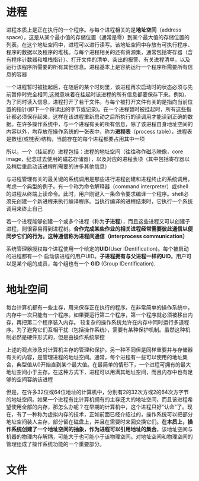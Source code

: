 # 进程

进程本质上是正在执行的一个程序。与每个进程相关的是**地址空间**（address space），这是从某个最小值的存储位置（通常是零）到某个最大值的存储位置的列表。在这个地址空间中，进程可以进行读写。该地址空间中存放有可执行程序、程序的数据以及程序的堆栈。与每个进程相关的还有资源集，通常包括寄存器（含有程序计数器和堆栈指针）、打开文件的清单、突出的报警、有关进程清单，以及运行该程序所需要的所有其他信息。进程基本上是容纳运行一个程序所需要所有信息的容器

一个进程暂时被挂起后，在随后的某个时刻里，该进程再次启动时的状态必须与先前暂停时完全相同,这就意味着在挂起时该进程的所有信息都要保存下来。例如，为了同时读入信息，进程打开了若干文件。与每个被打开文件有关的是指向当前位置的指针(即下一个将读出的字节或记录)。在一个进程暂时被挂起时，所有这些指针都必须保存起来，这样在该进程重新启动之后所执行的读调用才能读到正确的数据。在许多操作系统中，与一个进程有关的所有信息，除了该进程自身地址空间的内容以外，均存放在操作系统的一张表中，称为**进程表**（process table），进程表是数组(或链表)结构，当前存在的每个进程都要占用其中一项

所以，一个（挂起的）进程包括：进程的地址空间（往往称作磁芯映像，core image，纪念过去使用的磁芯存储器），以及对应的进程表项（其中包括寄存器以及稍后重启动该进程所需要的许多其他信息）

与进程管理有关的最关键的系统调用是那些进行进程创建和进程终止的系统调用。考虑一个典型的例子。有一个称为命令解释器（command interpreter）或shell的进程从终端上读命令。此时，用户刚键入一条命令要求编译一个程序。shell必须先创建一个新进程来执行编译程序。当执行编译的进程结束时，它执行一个系统调用来终止自己

若一个进程能够创建一个或多个进程（称为**子进程**），而且这些进程又可以创建子进程，则很容易得到进程树。**合作完成某些作业的相关进程经常需要彼此通信以便同步它们的行为。这种通信称为进程间通信（interprocess communication）**

系统管理器授权每个进程使用一个给定的**UID**(User IDentification)。每个被启动的进程都有一个
启动该进程的用户UID。**子进程拥有与父进程一样的UID**。用户可以是某个组的成员，每个组也有一个
 **GID** (Group IDentification).

# 地址空间

每台计算机都有一些主存，用来保存正在执行的程序。在非常简单的操作系统中，内存中一次只能有一个程序。如果要运行第二个程序，第一个程序就必须被移出内存，再把第二个程序装入内存。
较复杂的操作系统允许在内存中同时运行多道程序。为了避免它们互相干扰（包括操作系统），需要有某种保护机制。虽然这种机制必然是硬件形式的，但是由操作系统掌控

上述的观点涉及对计算机主存的管理和保护。另一种不同但是同样重要并与存储器有关的内容，是管理进程的地址空间。通常，每个进程有一些可以使用的地址集合，典型值从0开始直到某个最大值。在最简单的情形下，一个进程可拥有的最大地址空间小于主存。在这种方式下，进程可以用满其地址空间，而且内存中也有足够的空间容纳该进程

但是，在许多32位或64位地址的计算机中，分别有2的32次方或2的64次方字节的地址空间。如果一个进程有比计算机拥有的主存还大的地址空间，而且该进程希望使用全部的内存，那怎么办呢？在早期的计算机中，这个进程只好"认命"了。现在，有了一种称为虚拟内存的技术，正如前面已经介绍过的，操作系统可以把部分地址空间装人主存，部分留在磁盘上，并且在需要时来回交换它们。**在本质上，操作系统创建了一个地址空间的抽象，作为进程可以引用地址的集合**。该地址空间与机器的物理内存解耦，可能大于也可能小于该物理空间。对地址空间和物理空间的管理组成了操作系统功能的一个重要部分。

# 文件



